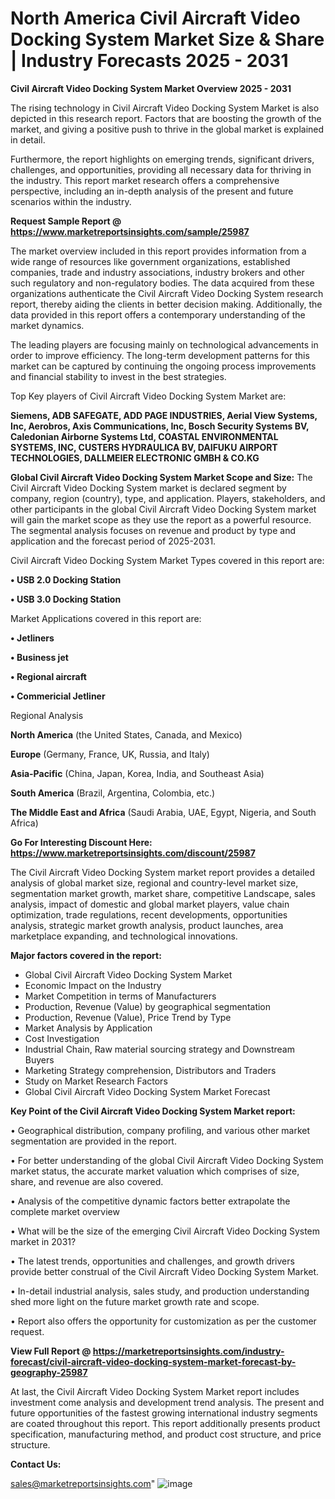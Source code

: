 # North America Civil Aircraft Video Docking System Market Size & Share | Industry Forecasts 2025 - 2031

<Strong> Civil Aircraft Video Docking System Market Overview 2025 - 2031</strong>

The rising technology in Civil Aircraft Video Docking System Market is also depicted in this research report. Factors that are boosting the growth of the market, and giving a positive push to thrive in the global market is explained in detail.

Furthermore, the report highlights on emerging trends, significant drivers, challenges, and opportunities, providing all necessary data for thriving in the industry. This report market research offers a comprehensive perspective, including an in-depth analysis of the present and future scenarios within the industry.

<strong>Request Sample Report @ <a href=https://www.marketreportsinsights.com/sample/25987>https://www.marketreportsinsights.com/sample/25987</a></strong>

The market overview included in this report provides information from a wide range of resources like government organizations, established companies, trade and industry associations, industry brokers and other such regulatory and non-regulatory bodies. The data acquired from these organizations authenticate the Civil Aircraft Video Docking System research report, thereby aiding the clients in better decision making. Additionally, the data provided in this report offers a contemporary understanding of the market dynamics.

The leading players are focusing mainly on technological advancements in order to improve efficiency. The long-term development patterns for this market can be captured by continuing the ongoing process improvements and financial stability to invest in the best strategies.

Top Key players of Civil Aircraft Video Docking System Market are:

<strong>Siemens, ADB SAFEGATE, ADD PAGE INDUSTRIES, Aerial View Systems, Inc, Aerobros, Axis Communications, Inc, Bosch Security Systems BV, Caledonian Airborne Systems Ltd, COASTAL ENVIRONMENTAL SYSTEMS, INC, CUSTERS HYDRAULICA BV, DAIFUKU AIRPORT TECHNOLOGIES, DALLMEIER ELECTRONIC GMBH & CO.KG</strong>

<strong><b>Global Civil Aircraft Video Docking System Market Scope and Size:</b></strong>
The Civil Aircraft Video Docking System market is declared segment by company, region (country), type, and application. Players, stakeholders, and other participants in the global Civil Aircraft Video Docking System market will gain the market scope as they use the report as a powerful resource. The segmental analysis focuses on revenue and product by type and application and the forecast period of 2025-2031.

Civil Aircraft Video Docking System Market Types covered in this report are:

<strong>• USB 2.0 Docking Station

• USB 3.0 Docking Station</strong>

Market Applications covered in this report are:

<strong>• Jetliners

• Business jet

• Regional aircraft

• Commericial Jetliner</strong> 

Regional Analysis

<strong>North America</strong> (the United States, Canada, and Mexico)

<strong>Europe</strong> (Germany, France, UK, Russia, and Italy)

<strong>Asia-Pacific</strong> (China, Japan, Korea, India, and Southeast Asia)

<strong>South America</strong> (Brazil, Argentina, Colombia, etc.)

<strong>The Middle East and Africa</strong> (Saudi Arabia, UAE, Egypt, Nigeria, and South Africa)

<strong>Go For Interesting Discount Here: <a href=https://www.marketreportsinsights.com/discount/25987>https://www.marketreportsinsights.com/discount/25987</a></strong>

The Civil Aircraft Video Docking System market report provides a detailed analysis of global market size, regional and country-level market size, segmentation market growth, market share, competitive Landscape, sales analysis, impact of domestic and global market players, value chain optimization, trade regulations, recent developments, opportunities analysis, strategic market growth analysis, product launches, area marketplace expanding, and technological innovations.

<strong><b>Major factors covered in the report:</b></strong>
<ul>
  <li>Global Civil Aircraft Video Docking System Market </li>
  <li>Economic Impact on the Industry</li>
  <li>Market Competition in terms of Manufacturers</li>
  <li>Production, Revenue (Value) by geographical segmentation</li>
  <li>Production, Revenue (Value), Price Trend by Type</li>
  <li>Market Analysis by Application</li>
  <li>Cost Investigation</li>
  <li>Industrial Chain, Raw material sourcing strategy and Downstream Buyers</li>
  <li>Marketing Strategy comprehension, Distributors and Traders</li>
  <li>Study on Market Research Factors</li>
  <li>Global Civil Aircraft Video Docking System Market Forecast</li>
</ul>

<strong><b>Key Point of the Civil Aircraft Video Docking System Market report:</b></strong>

• Geographical distribution, company profiling, and various other market segmentation are provided in the report.

• For better understanding of the global Civil Aircraft Video Docking System market status, the accurate market valuation which comprises of size, share, and revenue are also covered.

• Analysis of the competitive dynamic factors better extrapolate the complete market overview

• What will be the size of the emerging Civil Aircraft Video Docking System market in 2031?

• The latest trends, opportunities and challenges, and growth drivers provide better construal of the Civil Aircraft Video Docking System Market.

• In-detail industrial analysis, sales study, and production understanding shed more light on the future market growth rate and scope.

• Report also offers the opportunity for customization as per the customer request.

<strong><b>View Full Report @ <a href=https://marketreportsinsights.com/industry-forecast/civil-aircraft-video-docking-system-market-forecast-by-geography-25987>https://marketreportsinsights.com/industry-forecast/civil-aircraft-video-docking-system-market-forecast-by-geography-25987</a></b></strong>


At last, the Civil Aircraft Video Docking System Market report includes investment come analysis and development trend analysis. The present and future opportunities of the fastest growing international industry segments are coated throughout this report. This report additionally presents product specification, manufacturing method, and product cost structure, and price structure.

<strong>Contact Us:</strong>

sales@marketreportsinsights.com"
![image](https://github.com/user-attachments/assets/6d45de53-7367-434a-a8c3-00a5f9afd549)
